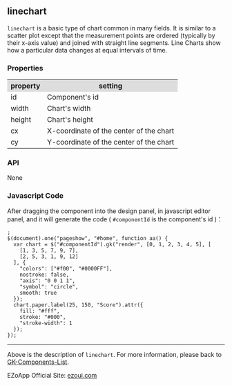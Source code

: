 ## linechart
`linechart` is a basic type of chart common in many fields. It is similar to a scatter plot except that the measurement points are ordered (typically by their x-axis value) and joined with straight line segments. Line Charts show how a particular data changes at equal intervals of time.

### Properties
<table>

<tr>
<th style="background:#ddd;">property</th>
<th style="background:#ddd;">setting</th>
</tr>

<tr>
<td>id</td>
<td>Component's id</td>
</tr>

<tr>
<td>width</td>
<td>Chart's width</td>
</tr>

<tr>
<td>height</td>
<td>Chart's height</td>
</tr>

<tr>
<td>cx</td>
<td>X-coordinate of the center of the chart</td>
</tr>

<tr>
<td>cy</td>
<td>Y-coordinate of the center of the chart</td>
</tr>

</table>

### API
None

### Javascript Code
After dragging the component into the design panel, in javascript editor panel, and it will generate the code ( `#componentId` is the component's id )：

	;
	$(document).one("pageshow", "#home", function aa() {
	  var chart = $("#componentId").gk("render", [0, 1, 2, 3, 4, 5], [
	    [1, 3, 5, 7, 9, 7],
	    [2, 5, 3, 1, 9, 12]
	  ], {
	    "colors": ["#f00", "#0000FF"],
	    nostroke: false,
	    "axis": "0 0 1 1",
	    "symbol": "circle",
	    smooth: true
	  });
	  chart.paper.label(25, 150, "Score").attr({
	    fill: "#fff",
	    stroke: "#000",
	    "stroke-width": 1
	  });
	}); 

----------
Above is the description of `linechart`. For more information, please back to [GK-Components-List](https://github.com/ezoapp/Learn-GK-Components).

EZoApp Official Site: [ezoui.com](http://ezoui.com/)




